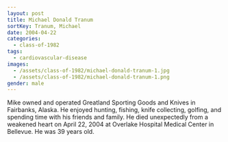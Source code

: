 ```yaml
---
layout: post
title: Michael Donald Tranum
sortKey: Tranum, Michael
date: 2004-04-22
categories:
  - class-of-1982
tags:
  - cardiovascular-disease
images:
  - /assets/class-of-1982/michael-donald-tranum-1.jpg
  - /assets/class-of-1982/michael-donald-tranum-1.png
gender: male
---
```


Mike owned and operated Greatland Sporting Goods and Knives in Fairbanks, Alaska. He enjoyed hunting, fishing, knife collecting, golfing, and spending time with his friends and family. He died unexpectedly from a weakened heart on April 22, 2004 at Overlake Hospital Medical Center in Bellevue. He was 39 years old.
